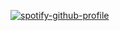[![spotify-github-profile](https://spotify-github-profile.vercel.app/api/view?uid=31acxwctf6kzxqfnbrft6jil74uq&cover_image=true&theme=natemoo-re&show_offline=false&background_color=000000&interchange=false&bar_color=b43c3c&bar_color_cover=true)](https://github.com/kittinan/spotify-github-profile)
